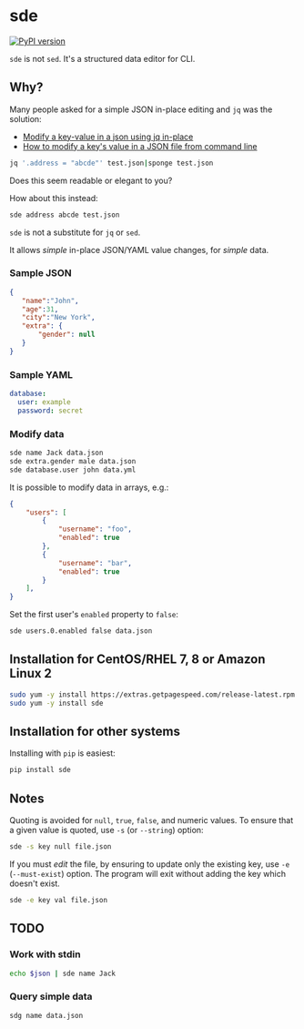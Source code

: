 # sde

[![PyPI version](https://badge.fury.io/py/sde.svg)](https://badge.fury.io/py/sde)

`sde` is not `sed`. It's a structured data editor for CLI.

## Why?

Many people asked for a simple JSON in-place editing and `jq` was the solution:

* [Modify a key-value in a json using jq in-place](https://stackoverflow.com/questions/42716734/modify-a-key-value-in-a-json-using-jq-in-place)
* [How to modify a key's value in a JSON file from command line](https://stackoverflow.com/questions/43292243/how-to-modify-a-keys-value-in-a-json-file-from-command-line)

```bash
jq '.address = "abcde"' test.json|sponge test.json
```
    
Does this seem readable or elegant to you?

How about this instead:

```bash
sde address abcde test.json
```

`sde` is not a substitute for `jq` or `sed`.

It allows *simple* in-place JSON/YAML value changes, for *simple* data.

### Sample JSON

```json
{
   "name":"John",
   "age":31,
   "city":"New York",
   "extra": {
       "gender": null
   }
}
```

### Sample YAML

```yaml
database:
  user: example
  password: secret
```

### Modify data

```bash
sde name Jack data.json
sde extra.gender male data.json
sde database.user john data.yml
```

It is possible to modify data in arrays, e.g.:

```json
{
    "users": [
        {
            "username": "foo", 
            "enabled": true
        },
        {
            "username": "bar", 
            "enabled": true
        }      
    ],
}
```

Set the first user's `enabled` property to `false`:

```bash
sde users.0.enabled false data.json
```

## Installation for CentOS/RHEL 7, 8 or Amazon Linux 2

```bash
sudo yum -y install https://extras.getpagespeed.com/release-latest.rpm
sudo yum -y install sde
```
   
## Installation for other systems

Installing with `pip` is easiest:

```bash
pip install sde
```

## Notes

Quoting is avoided for `null`, `true`, `false`, and numeric values.
To ensure that a given value is quoted, use `-s` (or `--string`) option:

```bash
sde -s key null file.json
```

If you must *edit* the file, by ensuring to update only the existing key, use `-e` (`--must-exist`)
option. The program will exit without adding the key which doesn't exist.

```bash
sde -e key val file.json
```

## TODO

### Work with stdin

```bash
echo $json | sde name Jack
```

### Query simple data

```bash
sdg name data.json
```
